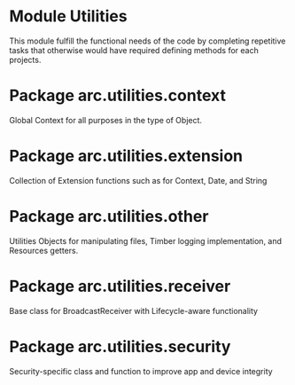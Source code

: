 # Module Utilities

This module fulfill the functional needs of the code by completing repetitive tasks that otherwise
would have required defining methods for each projects.

# Package arc.utilities.context

Global Context for all purposes in the type of Object.

# Package arc.utilities.extension

Collection of Extension functions such as for Context, Date, and String

# Package arc.utilities.other

Utilities Objects for manipulating files, Timber logging implementation, and Resources getters.

# Package arc.utilities.receiver

Base class for BroadcastReceiver with Lifecycle-aware functionality

# Package arc.utilities.security

Security-specific class and function to improve app and device integrity